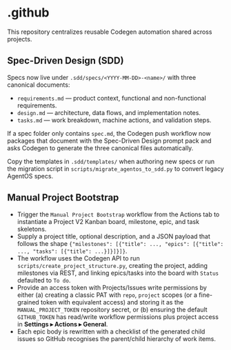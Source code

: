 # .github

This repository centralizes reusable Codegen automation shared across projects.

## Spec-Driven Design (SDD)

Specs now live under `.sdd/specs/<YYYY-MM-DD>-<name>/` with three canonical documents:

- `requirements.md` — product context, functional and non-functional requirements.
- `design.md` — architecture, data flows, and implementation notes.
- `tasks.md` — work breakdown, machine actions, and validation steps.

If a spec folder only contains `spec.md`, the Codegen push workflow now packages that document with the Spec-Driven Design prompt pack and asks Codegen to generate the three canonical files automatically.

Copy the templates in `.sdd/templates/` when authoring new specs or run the migration script in `scripts/migrate_agentos_to_sdd.py` to convert legacy AgentOS specs.

## Manual Project Bootstrap

- Trigger the `Manual Project Bootstrap` workflow from the Actions tab to instantiate a Project V2 Kanban board, milestone, epic, and task skeletons.
- Supply a project title, optional description, and a JSON payload that follows the shape `{"milestones": [{"title": ..., "epics": [{"title": ..., "tasks": [{"title": ...}]}]}]}`.
- The workflow uses the Codegen API to run `scripts/create_project_structure.py`, creating the project, adding milestones via REST, and linking epics/tasks into the board with `Status` defaulted to `To do`.
- Provide an access token with Projects/Issues write permissions by either (a) creating a classic PAT with `repo`, `project` scopes (or a fine-grained token with equivalent access) and storing it as the `MANUAL_PROJECT_TOKEN` repository secret, or (b) ensuring the default `GITHUB_TOKEN` has read/write workflow permissions plus project access in **Settings ▸ Actions ▸ General**.
- Each epic body is rewritten with a checklist of the generated child issues so GitHub recognises the parent/child hierarchy of work items.
